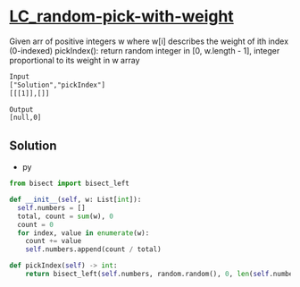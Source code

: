 # [LC_random-pick-with-weight](https://leetcode.com/problems/random-pick-with-weight)

Given arr of positive integers w where w[i] describes the weight of ith index (0-indexed)
pickIndex(): return random integer in [0, w.length - 1], integer proportional to its weight in w array

```txt
Input
["Solution","pickIndex"]
[[[1]],[]]

Output
[null,0]
```

## Solution

* py

```py
from bisect import bisect_left

def __init__(self, w: List[int]):
  self.numbers = []
  total, count = sum(w), 0
  count = 0
  for index, value in enumerate(w):
    count += value
    self.numbers.append(count / total)

def pickIndex(self) -> int:
    return bisect_left(self.numbers, random.random(), 0, len(self.numbers) - 1)
```
